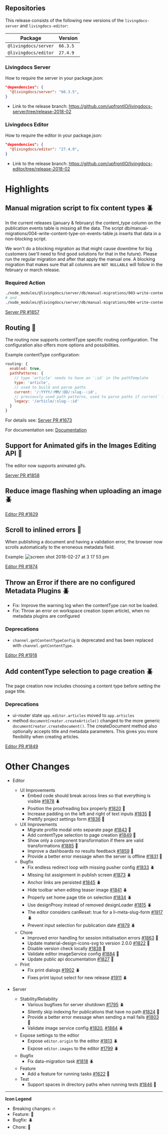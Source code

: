 
## Repositories

This release consists of the following new versions of the `livingdocs-server` and `livingdocs-editor`:

Package | Version
--- | ---
`@livingdocs/server` | `66.3.5`
`@livingdocs/editor` | `27.4.9`

### Livingdocs Server

How to require the server in your package.json:

```json
"dependencies": {
  "@livingdocs/server": "66.3.5",
}
```

- Link to the release branch:
  https://github.com/upfrontIO/livingdocs-server/tree/release-2018-02

### Livingdocs Editor

How to require the editor in your package.json:

```json
"dependencies": {
  "@livingdocs/editor": "27.4.9",
}
```

- Link to the release branch:
  https://github.com/upfrontIO/livingdocs-editor/tree/release-2018-02

# Highlights

## Manual migration script to fix content types :beetle:

In the current releases (january & february) the content_type column on the publication events table is missing all the data. The script db/manual-migrations/004-write-content-type-on-events-table.js inserts that data in a non-blocking script.

We won't do a blocking migration as that might cause downtime for big customers (we'll need to find good solutions for that in the future). Please run the regular migration and after that apply the manual one. A blocking migration that makes sure that all columns are `NOT NULLABLE` will follow in the february or march release.

### Required Action
```bash
./node_modules/@livingdocs/server/db/manual-migrations/003-write-content-type-v2.js
# and
./node_modules/@livingdocs/server/db/manual-migrations/004-write-content-type-on-events-table.js
```
[Server PR #1857](https://github.com/upfrontIO/livingdocs-server/pull/1857)


## Routing :gift:

The routing now supports contentType specific routing configuration. The
configuration also offers more options and possibilities.

Example contentType configuration:
```js
routing: {
  enabled: true,
  pathPatterns: {
    // type 'article' needs to have an `:id` in the pathTemplate
    type: 'article',
    // used to build and parse paths
    current: '/:YYYY/:MM/:DD/:slug--:id',
    // previously used path patterns, used to parse paths if current` failed
    legacy: '/article/:slug--:id'
  }
}
```

For details see: [Server PR #1673](https://github.com/upfrontIO/livingdocs-server/pull/1673)

For documentation see: [Documentation]( https://docs.livingdocs.io/reference-docs/server-public-api/routing-system.html)


## Support for Animated gifs in the Images Editing API :gift:

The editor now supports animated gifs.

[Server PR #1858](https://github.com/upfrontIO/livingdocs-server/pull/1858)


## Reduce image flashing when uploading an image :beetle:

[Editor PR #1829](https://github.com/upfrontIO/livingdocs-editor/pull/1829)


## Scroll to inlined errors :gift:

When publishing a document and having a validation error, the browser now scrolls automatically to the erroneous metadata field.

Example:
![screen shot 2018-02-27 at 3 17 53 pm](https://user-images.githubusercontent.com/1951875/36733629-78b552d0-1bd1-11e8-95e1-01cf6fca6821.png)

[Editor PR #1874](https://github.com/upfrontIO/livingdocs-editor/pull/1874)



## Throw an Error if there are no configured Metadata Plugins :beetle:

- Fix: Improve the warning log when the contentType can not be loaded.
- Fix: Throw an error on workspace creation (open article), when no metadata plugins are configured

### Deprecations

- `channel.getContentTypeConfig` is deprecated and has been replaced with `channel.getContentType`.

[Editor PR #1918](https://github.com/upfrontIO/livingdocs-editor/pull/1918)


## Add contentType selection to page creation :beetle:

The page creation now includes choosing a content type before setting the page title.

### Deprecations

- ui-router state `app.editor.articles` moved to `app.articles`
- method `documentCreator.createArticle()` changed to the more generic `documentCreator.createDocument()`. The createDocument method also optionally accepts title and metadata parameters. This gives you more flexibility when creating articles.

[Editor PR #1849](https://github.com/upfrontIO/livingdocs-editor/pull/1849)


# Other Changes

* Editor
  * UI Improvements
    * Еmbed code should break across lines so that everything is visible [#1878](https://github.com/upfrontIO/livingdocs-editor/pull/1878) :beetle:
    * Position the proofreading box properly [#1820](https://github.com/upfrontIO/livingdocs-editor/pull/1820) :wrench:
    * Increase padding on the left and right of text inputs [#1835](https://github.com/upfrontIO/livingdocs-editor/pull/1835) :wrench:
    * Prettify project settings form [#1836](https://github.com/upfrontIO/livingdocs-editor/pull/1836) :wrench:
  * UX Improvements
    * Migrate profile modal onto separate page [#1843](https://github.com/upfrontIO/livingdocs-editor/pull/1843) :wrench:
    * Add contentType selection to page creation [#1849](https://github.com/upfrontIO/livingdocs-editor/pull/1849) :gift:
    * Show only a component transformation if there are valid transformations [#1885](https://github.com/upfrontIO/livingdocs-editor/pull/1885) :wrench:
    * Improve a dashboards no results feedback [#1859](https://github.com/upfrontIO/livingdocs-editor/pull/1859) :wrench:
    * Provide a better error message when the server is offline [#1831](https://github.com/upfrontIO/livingdocs-editor/pull/1831) :wrench:
  * Bugfix
    * Fix endless redirect loop with missing pusher config [#1833](https://github.com/upfrontIO/livingdocs-editor/pull/1833) :beetle:
    * Missing list assignment in publish screen [#1873](https://github.com/upfrontIO/livingdocs-editor/pull/1873) :beetle:
    * Anchor links are persisted [#1845](https://github.com/upfrontIO/livingdocs-editor/pull/1845) :beetle:
    * Hide toolbar when editing teaser image [#1841](https://github.com/upfrontIO/livingdocs-editor/pull/1841) :beetle:
    * Properly set home page title on selection [#1834](https://github.com/upfrontIO/livingdocs-editor/pull/1834) :beetle:
    * Use designProxy instead of removed designLoader [#1815](https://github.com/upfrontIO/livingdocs-editor/pull/1815) :beetle:
    * The editor considers canReset: true for a li-meta-slug-form [#1917](https://github.com/upfrontIO/livingdocs-editor/pull/1917) :beetle:
    * Prevent input selection for publication date [#1879](https://github.com/upfrontIO/livingdocs-editor/pull/1879) :beetle:
  * Chore
    * Improved error handling for session initialisation errors [#1863](https://github.com/upfrontIO/livingdocs-editor/pull/1863) :wrench:
    * Update material-design-icons-svg to version 2.0.0 [#1822](https://github.com/upfrontIO/livingdocs-editor/pull/1822) :wrench:
    * Disable version check locally [#1838](https://github.com/upfrontIO/livingdocs-editor/pull/1838) :wrench:
    * Validate editor imageService config [#1884](https://github.com/upfrontIO/livingdocs-editor/pull/1884) :wrench:
    * Update public api documentation [#1827](https://github.com/upfrontIO/livingdocs-editor/pull/1827) :wrench:
  * Print
    * Fix print dialogs [#1902](https://github.com/upfrontIO/livingdocs-editor/pull/1902) :beetle:
    * Fixes print layout select for new release [#1911](https://github.com/upfrontIO/livingdocs-editor/pull/1911) :beetle:


* Server
  * Stability/Reliability
    * Various bugfixes for server shutdown [#1795](https://github.com/upfrontIO/livingdocs-server/pull/1795) :beetle:
    * Silently skip indexing for publications that have no path [#1824](https://github.com/upfrontIO/livingdocs-server/pull/1824) :wrench:
    * Provide a better error message when sending a mail fails [#1803](https://github.com/upfrontIO/livingdocs-server/pull/1803) :wrench:
    * Validate image service config [#1820](https://github.com/upfrontIO/livingdocs-server/pull/1820), [#1884](https://github.com/upfrontIO/livingdocs-editor/pull/1884) :beetle:
  * Expose settings to the edtior
    * Expose `editor.origin` to the editor [#1813](https://github.com/upfrontIO/livingdocs-server/pull/1813) :beetle:
    * Expose `editor.images` to the editor [#1799](https://github.com/upfrontIO/livingdocs-server/pull/1799) :beetle:
  * Bugfix
    * Fix data-migration task [#1818](https://github.com/upfrontIO/livingdocs-server/pull/1818) :beetle:
  * Feature
    * Add a feature for running tasks [#1622](https://github.com/upfrontIO/livingdocs-server/pull/1622) :wrench:
  * Test
    * Support spaces in directory paths when running tests [#1846](https://github.com/upfrontIO/livingdocs-server/pull/1846) :wrench:
---

  **Icon Legend**

  * Breaking changes: :fire:
  * Feature: :gift:
  * Bugfix: :beetle:
  * Chore: :wrench:
